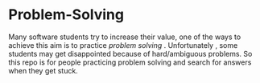 # Problem-Solving

Many software students try to increase their value, one of the ways to achieve this aim is to practice _problem solving_ .
Unfortunately , some students may get disappointed because of hard/ambiguous problems. 
So this repo is for people practicing problem solving and search for answers when they get stuck.


